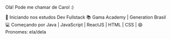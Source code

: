 Olá! Pode me chamar de Carol :)

🌱 Iniciando nos estudos Dev Fullstack
📚 Gama Academy | Generation Brasil
💻 Começando por Java | JavaScript | ReactJS | HTML | CSS |
😄 Pronomes: ela/dela
